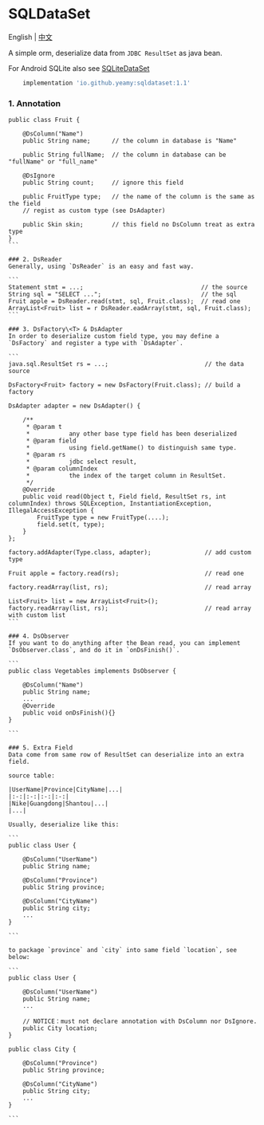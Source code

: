 SQLDataSet
===================================
English | [中文](README-CN.md)

A simple orm, deserialize data from `JDBC ResultSet` as java bean.

For Android SQLite also see [SQLiteDataSet](https://github.com/Yeamy/SQLiteDataSet)

```groovy
    implementation 'io.github.yeamy:sqldataset:1.1'
```
### 1. Annotation
``````
public class Fruit {

    @DsColumn("Name")
    public String name;      // the column in database is "Name"

    public String fullName;  // the column in database can be "fullName" or "full_name"

    @DsIgnore
    public String count;     // ignore this field

    public FruitType type;   // the name of the column is the same as the field
    // regist as custom type (see DsAdapter)

    public Skin skin;        // this field no DsColumn treat as extra type
}
```

### 2. DsReader
Generally, using `DsReader` is an easy and fast way.

```
Statement stmt = ...;                                 // the source
String sql = "SELECT ...";                            // the sql
Fruit apple = DsReader.read(stmt, sql, Fruit.class);  // read one
ArrayList<Fruit> list = r DsReader.eadArray(stmt, sql, Fruit.class);
```

### 3. DsFactory\<T> & DsAdapter
In order to deserialize custom field type, you may define a `DsFactory` and register a type with `DsAdapter`.

```
java.sql.ResultSet rs = ...;                           // the data source

DsFactory<Fruit> factory = new DsFactory(Fruit.class); // build a factory

DsAdapter adapter = new DsAdapter() {

    /**
     * @param t
     *           any other base type field has been deserialized
     * @param field
     *           using field.getName() to distinguish same type.
     * @param rs
     *           jdbc select result,
     * @param columnIndex
     *           the index of the target column in ResultSet.
     */
    @Override
    public void read(Object t, Field field, ResultSet rs, int columnIndex) throws SQLException, InstantiationException, IllegalAccessException {
        FruitType type = new FruitType(....);
        field.set(t, type);
    }
};

factory.addAdapter(Type.class, adapter);               // add custom type

Fruit apple = factory.read(rs);                        // read one

factory.readArray(list, rs);                           // read array

List<Fruit> list = new ArrayList<Fruit>();
factory.readArray(list, rs);                           // read array with custom list
```

### 4. DsObserver
If you want to do anything after the Bean read, you can implement `DsObserver.class`, and do it in `onDsFinish()`.

```
public class Vegetables implements DsObserver {

    @DsColumn("Name")
    public String name;
    ...
    @Override
    public void onDsFinish(){}
}

```

### 5. Extra Field
Data come from same row of ResultSet can deserialize into an extra field.

source table:

|UserName|Province|CityName|...|
|:-:|:-:|:-:|:-:|
|Nike|Guangdong|Shantou|...|
|...|

Usually, deserialize like this:

```
public class User {

    @DsColumn("UserName")
    public String name;

    @DsColumn("Province")
    public String province;

    @DsColumn("CityName")
    public String city;
    ...
}

```

to package `province` and `city` into same field `location`, see below:

```
public class User {

    @DsColumn("UserName")
    public String name;
    ...

    // NOTICE：must not declare annotation with DsColumn nor DsIgnore.
    public City location;
}

public class City {

    @DsColumn("Province")
    public String province;

    @DsColumn("CityName")
    public String city;
    ...
}

```
